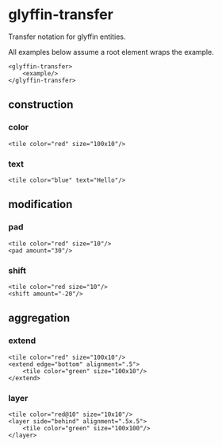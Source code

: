 # glyffin-transfer

Transfer notation for glyffin entities.

All examples below assume a root element wraps the example.

	<glyffin-transfer>
		<example/>
	</glyffin-transfer>

## construction

### color

	<tile color="red" size="100x10"/>
	
### text

	<tile color="blue" text="Hello"/>
	
## modification

### pad
	<tile color="red" size="10"/>
	<pad amount="30"/>

### shift
	<tile color="red size="10"/>
	<shift amount="-20"/>

## aggregation

### extend

	<tile color="red" size="100x10"/>
	<extend edge="bottom" alignment=".5">
		<tile color="green" size="100x10"/>
	</extend>
	
### layer
	<tile color="red@10" size="10x10"/>
	<layer side="behind" alignment=".5x.5">
		<tile color="green" size="100x100"/>
	</layer>
	
